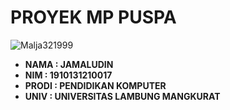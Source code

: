 # PROYEK MP PUSPA
<p align="left"> <img src="https://miro.medium.com/max/875/1*ivSTmdxoOWOEwj26KFMhFg.jpeg" alt="Malja321999" /> </p>

+ **NAMA  : JAMALUDIN**
+ **NIM   : 1910131210017**
+ **PRODI : PENDIDIKAN KOMPUTER**
+ **UNIV    : UNIVERSITAS LAMBUNG MANGKURAT**
